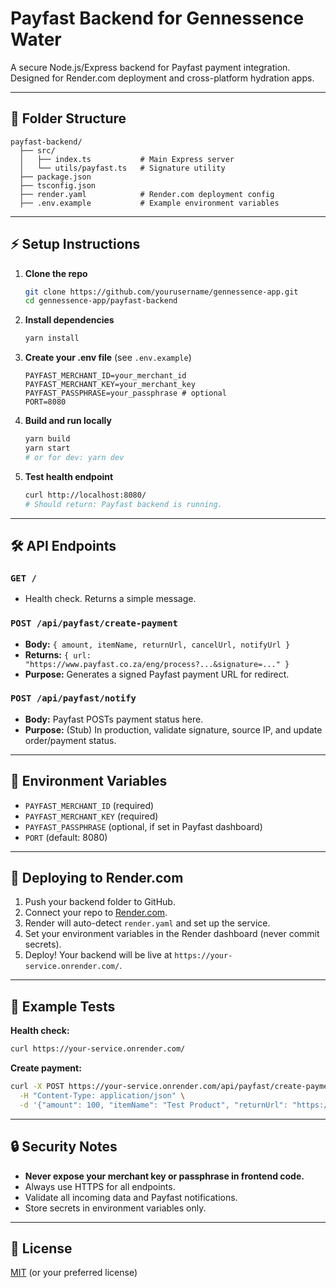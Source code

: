 # Payfast Backend for Gennessence Water

A secure Node.js/Express backend for Payfast payment integration. Designed for Render.com deployment and cross-platform hydration apps.

---

## 📁 Folder Structure
```
payfast-backend/
  ├── src/
  │   ├── index.ts           # Main Express server
  │   └── utils/payfast.ts   # Signature utility
  ├── package.json
  ├── tsconfig.json
  ├── render.yaml            # Render.com deployment config
  ├── .env.example           # Example environment variables
```

---

## ⚡ Setup Instructions

1. **Clone the repo**
   ```bash
   git clone https://github.com/yourusername/gennessence-app.git
   cd gennessence-app/payfast-backend
   ```
2. **Install dependencies**
   ```bash
   yarn install
   ```
3. **Create your .env file** (see `.env.example`)
   ```env
   PAYFAST_MERCHANT_ID=your_merchant_id
   PAYFAST_MERCHANT_KEY=your_merchant_key
   PAYFAST_PASSPHRASE=your_passphrase # optional
   PORT=8080
   ```
4. **Build and run locally**
   ```bash
   yarn build
   yarn start
   # or for dev: yarn dev
   ```
5. **Test health endpoint**
   ```bash
   curl http://localhost:8080/
   # Should return: Payfast backend is running.
   ```

---

## 🛠️ API Endpoints

### `GET /`
- Health check. Returns a simple message.

### `POST /api/payfast/create-payment`
- **Body:** `{ amount, itemName, returnUrl, cancelUrl, notifyUrl }`
- **Returns:** `{ url: "https://www.payfast.co.za/eng/process?...&signature=..." }`
- **Purpose:** Generates a signed Payfast payment URL for redirect.

### `POST /api/payfast/notify`
- **Body:** Payfast POSTs payment status here.
- **Purpose:** (Stub) In production, validate signature, source IP, and update order/payment status.

---

## 🔑 Environment Variables
- `PAYFAST_MERCHANT_ID` (required)
- `PAYFAST_MERCHANT_KEY` (required)
- `PAYFAST_PASSPHRASE` (optional, if set in Payfast dashboard)
- `PORT` (default: 8080)

---

## 🚀 Deploying to Render.com
1. Push your backend folder to GitHub.
2. Connect your repo to [Render.com](https://render.com/).
3. Render will auto-detect `render.yaml` and set up the service.
4. Set your environment variables in the Render dashboard (never commit secrets).
5. Deploy! Your backend will be live at `https://your-service.onrender.com/`.

---

## 🧪 Example Tests

**Health check:**
```bash
curl https://your-service.onrender.com/
```

**Create payment:**
```bash
curl -X POST https://your-service.onrender.com/api/payfast/create-payment \
  -H "Content-Type: application/json" \
  -d '{"amount": 100, "itemName": "Test Product", "returnUrl": "https://yourapp.com/success", "cancelUrl": "https://yourapp.com/cancel", "notifyUrl": "https://your-backend.com/api/payfast/notify"}'
```

---

## 🔒 Security Notes
- **Never expose your merchant key or passphrase in frontend code.**
- Always use HTTPS for all endpoints.
- Validate all incoming data and Payfast notifications.
- Store secrets in environment variables only.

---

## 📄 License
[MIT](LICENSE) (or your preferred license) 